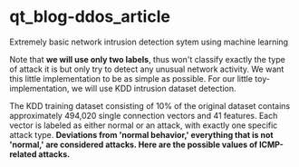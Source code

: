 # qt_blog-ddos_article
Extremely basic network intrusion detection sytem using machine learning

Note that **we will use only two labels**, thus won't classify exactly the type of attack it is but only try to detect any unusual network activity. We want this little implementation to be as simple as possible. For our little toy-implementation, we will use KDD intrusion dataset detection. 

The KDD training dataset consisting of 10% of the original dataset contains approximately 494,020 single connection vectors and 41 features. Each vector is labeled as either normal or an attack, with exactly one specific attack type. **Deviations from 'normal behavior,' everything that is not 'normal,' are considered attacks. Here are the possible values of ICMP-related attacks.**
